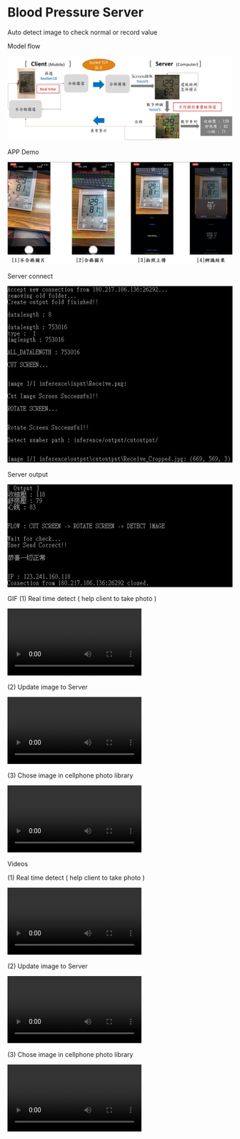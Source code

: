 # Blood Pressure Server
Auto detect image to check normal or record value


Model flow

![image](https://github.com/marcovwu/Blood_Pressure_APP/blob/main/github/model_flow.JPG)

APP Demo

![image](https://github.com/marcovwu/Blood_Pressure_APP/blob/main/github/app_flow.JPG)

Server connect

![image](https://github.com/marcovwu/Blood_Pressure_APP/blob/main/github/connect.JPG)

Server output

![image](https://github.com/marcovwu/Blood_Pressure_APP/blob/main/github/output.JPG)

GIF
(1) Real time detect ( help client to take photo )

![image](https://github.com/marcovwu/Blood_Pressure_APP/blob/main/github/real_time2_gif.mp4)

(2) Update image to Server

![image](https://github.com/marcovwu/Blood_Pressure_APP/blob/main/github/update_gif.mp4)

(3) Chose image in cellphone photo library

![image](https://github.com/marcovwu/Blood_Pressure_APP/blob/main/github/chose_image_gif.mp4)

Videos

(1) Real time detect ( help client to take photo )

![Watch the video](https://github.com/marcovwu/Blood_Pressure_APP/blob/main/github/real_time.mp4)

(2) Update image to Server

![Watch the video](https://github.com/marcovwu/Blood_Pressure_APP/blob/main/github/update.mp4)

(3) Chose image in cellphone photo library

![Watch the video](https://github.com/marcovwu/Blood_Pressure_APP/blob/main/github/chose_image.mp4)


